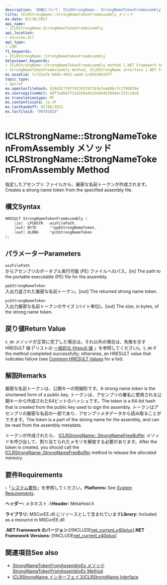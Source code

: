 ```yaml
---
description: '詳細について: ICLRStrongName:: StrongNameTokenFromAssembly メソッド'
title: ICLRStrongName::StrongNameTokenFromAssembly メソッド
ms.date: 03/30/2017
api_name:
- ICLRStrongName.StrongNameTokenFromAssembly
api_location:
- mscoree.dll
api_type:
- COM
f1_keywords:
- ICLRStrongName::StrongNameTokenFromAssembly
helpviewer_keywords:
- ICLRStrongName::StrongNameTokenFromAssembly method [.NET Framework hosting]
- StrongNameTokenFromAssembly method, ICLRStrongName interface [.NET Framework hosting]
ms.assetid: fc725afb-b66b-4015-aa44-1c0d1304197f
topic_type:
- apiref
ms.openlocfilehash: 520d327767f91763f8f2b3efea098c7c2790939e
ms.sourcegitcommit: ddf7edb67715a5b9a45e3dd44536dabc153c1de0
ms.translationtype: MT
ms.contentlocale: ja-JP
ms.lasthandoff: 02/06/2021
ms.locfileid: "99781819"
---
```

# <a name="iclrstrongnamestrongnametokenfromassembly-method"></a><span data-ttu-id="c81ca-103">ICLRStrongName::StrongNameTokenFromAssembly メソッド</span><span class="sxs-lookup"><span data-stu-id="c81ca-103">ICLRStrongName::StrongNameTokenFromAssembly Method</span></span>

<span data-ttu-id="c81ca-104">指定したアセンブリ ファイルから、厳密な名前トークンが作成されます。</span><span class="sxs-lookup"><span data-stu-id="c81ca-104">Creates a strong name token from the specified assembly file.</span></span>  
  
## <a name="syntax"></a><span data-ttu-id="c81ca-105">構文</span><span class="sxs-lookup"><span data-stu-id="c81ca-105">Syntax</span></span>  
  
```cpp  
HRESULT StrongNameTokenFromAssembly (  
    [in]  LPCWSTR   wszFilePath,  
    [out] BYTE      **ppbStrongNameToken,  
    [out] ULONG     *pcbStrongNameToken  
);  
```  
  
## <a name="parameters"></a><span data-ttu-id="c81ca-106">パラメーター</span><span class="sxs-lookup"><span data-stu-id="c81ca-106">Parameters</span></span>  

 `wszFilePath`  
 <span data-ttu-id="c81ca-107">からアセンブリのポータブル実行可能 (PE) ファイルへのパス。</span><span class="sxs-lookup"><span data-stu-id="c81ca-107">[in] The path to the portable executable (PE) file for the assembly.</span></span>  
  
 `ppbStrongNameToken`  
 <span data-ttu-id="c81ca-108">入出力返された厳密な名前トークン。</span><span class="sxs-lookup"><span data-stu-id="c81ca-108">[out] The returned strong name token.</span></span>  
  
 `pcbStrongNameToken`  
 <span data-ttu-id="c81ca-109">入出力厳密な名前トークンのサイズ (バイト単位)。</span><span class="sxs-lookup"><span data-stu-id="c81ca-109">[out] The size, in bytes, of the strong name token.</span></span>  
  
## <a name="return-value"></a><span data-ttu-id="c81ca-110">戻り値</span><span class="sxs-lookup"><span data-stu-id="c81ca-110">Return Value</span></span>  

 <span data-ttu-id="c81ca-111">`S_OK` メソッドが正常に完了した場合は。それ以外の場合は、失敗を示す HRESULT 値 (「リストの [一般的な Hresult 値](/windows/win32/seccrypto/common-hresult-values) 」を参照してください)。</span><span class="sxs-lookup"><span data-stu-id="c81ca-111">`S_OK` if the method completed successfully; otherwise, an HRESULT value that indicates failure (see [Common HRESULT Values](/windows/win32/seccrypto/common-hresult-values) for a list).</span></span>  
  
## <a name="remarks"></a><span data-ttu-id="c81ca-112">解説</span><span class="sxs-lookup"><span data-stu-id="c81ca-112">Remarks</span></span>  

 <span data-ttu-id="c81ca-113">厳密な名前トークンは、公開キーの短縮形です。</span><span class="sxs-lookup"><span data-stu-id="c81ca-113">A strong name token is the shortened form of a public key.</span></span> <span data-ttu-id="c81ca-114">トークンは、アセンブリの署名に使用される公開キーから作成された64ビットのハッシュです。</span><span class="sxs-lookup"><span data-stu-id="c81ca-114">The token is a 64-bit hash that is created from the public key used to sign the assembly.</span></span> <span data-ttu-id="c81ca-115">トークンはアセンブリの厳密な名前の一部であり、アセンブリメタデータから読み取ることができます。</span><span class="sxs-lookup"><span data-stu-id="c81ca-115">The token is a part of the strong name for the assembly, and can be read from the assembly metadata.</span></span>  
  
 <span data-ttu-id="c81ca-116">トークンが作成されたら、 [ICLRStrongName:: StrongNameFreeBuffer](iclrstrongname-strongnamefreebuffer-method.md) メソッドを呼び出して、割り当てられたメモリを解放する必要があります。</span><span class="sxs-lookup"><span data-stu-id="c81ca-116">After the token is created, you should call the [ICLRStrongName::StrongNameFreeBuffer](iclrstrongname-strongnamefreebuffer-method.md) method to release the allocated memory.</span></span>  
  
## <a name="requirements"></a><span data-ttu-id="c81ca-117">要件</span><span class="sxs-lookup"><span data-stu-id="c81ca-117">Requirements</span></span>  

 <span data-ttu-id="c81ca-118">**:**「[システム要件](../../get-started/system-requirements.md)」を参照してください。</span><span class="sxs-lookup"><span data-stu-id="c81ca-118">**Platforms:** See [System Requirements](../../get-started/system-requirements.md).</span></span>  
  
 <span data-ttu-id="c81ca-119">**ヘッダー:** メタホスト .h</span><span class="sxs-lookup"><span data-stu-id="c81ca-119">**Header:** MetaHost.h</span></span>  
  
 <span data-ttu-id="c81ca-120">**ライブラリ:** MSCorEE.dll にリソースとして含まれています</span><span class="sxs-lookup"><span data-stu-id="c81ca-120">**Library:** Included as a resource in MSCorEE.dll</span></span>  
  
 <span data-ttu-id="c81ca-121">**.NET Framework のバージョン:**[!INCLUDE[net_current_v40plus](../../../../includes/net-current-v40plus-md.md)]</span><span class="sxs-lookup"><span data-stu-id="c81ca-121">**.NET Framework Versions:** [!INCLUDE[net_current_v40plus](../../../../includes/net-current-v40plus-md.md)]</span></span>  
  
## <a name="see-also"></a><span data-ttu-id="c81ca-122">関連項目</span><span class="sxs-lookup"><span data-stu-id="c81ca-122">See also</span></span>

- [<span data-ttu-id="c81ca-123">StrongNameTokenFromAssemblyEx メソッド</span><span class="sxs-lookup"><span data-stu-id="c81ca-123">StrongNameTokenFromAssemblyEx Method</span></span>](iclrstrongname-strongnametokenfromassemblyex-method.md)
- [<span data-ttu-id="c81ca-124">ICLRStrongName インターフェイス</span><span class="sxs-lookup"><span data-stu-id="c81ca-124">ICLRStrongName Interface</span></span>](iclrstrongname-interface.md)
